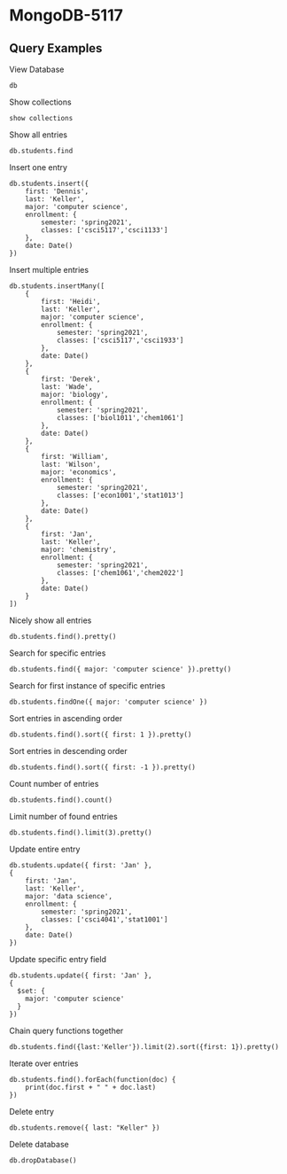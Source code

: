 # MongoDB-5117

## Query Examples

View Database
```
db
```

Show collections
```
show collections
```

Show all entries
```
db.students.find
```

Insert one entry
```
db.students.insert({
	first: 'Dennis',
	last: 'Keller',
	major: 'computer science',
	enrollment: {
		semester: 'spring2021',
		classes: ['csci5117','csci1133']
	},
	date: Date()
})
```

Insert multiple entries
```
db.students.insertMany([
	{
		first: 'Heidi',
		last: 'Keller',
		major: 'computer science',
		enrollment: {
			semester: 'spring2021',
			classes: ['csci5117','csci1933']
		},
		date: Date()
	},
	{
		first: 'Derek',
		last: 'Wade',
		major: 'biology',
		enrollment: {
			semester: 'spring2021',
			classes: ['biol1011','chem1061']
		},
		date: Date()
	},
	{
		first: 'William',
		last: 'Wilson',
		major: 'economics',
		enrollment: {
			semester: 'spring2021',
			classes: ['econ1001','stat1013']
		},
		date: Date()
	},
	{
		first: 'Jan',
		last: 'Keller',
		major: 'chemistry',
		enrollment: {
			semester: 'spring2021',
			classes: ['chem1061','chem2022']
		},
		date: Date()
	}
])
```

Nicely show all entries
```
db.students.find().pretty()
```

Search for specific entries
```
db.students.find({ major: 'computer science' }).pretty()
```

Search for first instance of specific entries
```
db.students.findOne({ major: 'computer science' })
```

Sort entries in ascending order
```
db.students.find().sort({ first: 1 }).pretty()
```

Sort entries in descending order
```
db.students.find().sort({ first: -1 }).pretty()
```

Count number of entries
```
db.students.find().count()
```

Limit number of found entries
```
db.students.find().limit(3).pretty()
```

Update entire entry
```
db.students.update({ first: 'Jan' },
{
	first: 'Jan',
	last: 'Keller',
	major: 'data science',
	enrollment: {
		semester: 'spring2021',
		classes: ['csci4041','stat1001']
	},
	date: Date()
})
```

Update specific entry field
```
db.students.update({ first: 'Jan' },
{
  $set: {
    major: 'computer science'
  }
})
```

Chain query functions together
```
db.students.find({last:'Keller'}).limit(2).sort({first: 1}).pretty()
```

Iterate over entries
```
db.students.find().forEach(function(doc) {
	print(doc.first + " " + doc.last)
})
```

Delete entry
```
db.students.remove({ last: "Keller" })
```

Delete database
```
db.dropDatabase()
```
